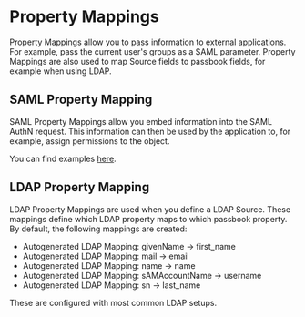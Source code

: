 # Property Mappings

Property Mappings allow you to pass information to external applications. For example, pass the current user's groups as a SAML parameter. Property Mappings are also used to map Source fields to passbook fields, for example when using LDAP.

## SAML Property Mapping

SAML Property Mappings allow you embed information into the SAML AuthN request. This information can then be used by the application to, for example, assign permissions to the object.

You can find examples [here](integrations/).

## LDAP Property Mapping

LDAP Property Mappings are used when you define a LDAP Source. These mappings define which LDAP property maps to which passbook property. By default, the following mappings are created:

- Autogenerated LDAP Mapping: givenName -> first_name
- Autogenerated LDAP Mapping: mail -> email
- Autogenerated LDAP Mapping: name -> name
- Autogenerated LDAP Mapping: sAMAccountName -> username
- Autogenerated LDAP Mapping: sn -> last_name

These are configured with most common LDAP setups.
